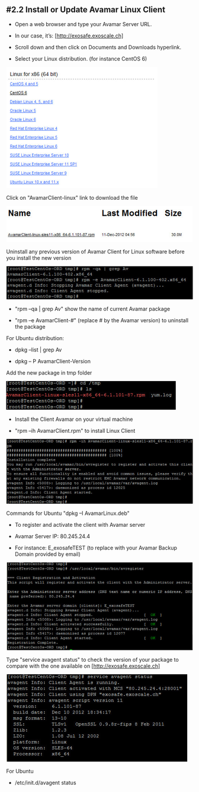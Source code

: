 ## #2.2 Install or Update Avamar Linux Client

* Open a web browser and type your Avamar Server URL.

* In our case, it’s: [http://exosafe.exoscale.ch]

* Scroll down and then click on Documents and Downloads hyperlink.

* Select your Linux distribution. (for instance CentOS 6)

![Folder for Avamar Client Linux](img/AvamarClientLinuxUpdate1.png)


Click on "AvamarClient-linux" link to download the file

![Download file for Avamar Client Linux](img/AvamarClientLinuxUpdate2.png)


Uninstall any previous version of Avamar Client for Linux software before you install the new version

![Uninstall previous version of Avamar Client Linux](img/AvamarClientLinuxUpdate3.png)

* "rpm –qa | grep Av" show the name of current Avamar package

* "rpm –e AvamarClient-#" (replace # by the Avamar version) to uninstall the package

For Ubuntu distribution:

* dpkg –list | grep Av

* dpkg – P AvamarClient-Version


Add the new package in tmp folder

![File in tmp folder](img/AvamarClientLinuxUpdate4.png)


* Install the Client Avamar on your virtual machine

* "rpm –ih AvamarClient.rpm" to install Linux Client

![Install the client](img/AvamarClientLinuxUpdate5.png)

Commands for Ubuntu "dpkg –I AvamarLinux.deb"


* To register and activate the client with Avamar server

* Avamar Server IP: 80.245.24.4

* For instance: E_exosafeTEST (to replace with your Avamar Backup Domain provided by email)

![Client Registration and Activation](img/AvamarClientLinuxUpdate6.png)


Type "service avagent status" to check the version of your package to compare with the one available on [http://exosafe.exoscale.ch]

![Show package version](img/AvamarClientLinuxUpdate7.png)

For Ubuntu 

* /etc/init.d/avagent status

[http://exosafe.exoscale.ch]: http://exosafe.exoscale.ch
